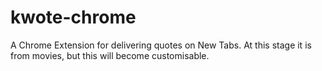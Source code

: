 kwote-chrome
============

A Chrome Extension for delivering quotes on New Tabs. At this stage it is from movies, but this will become customisable.
